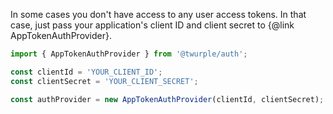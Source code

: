 In some cases you don't have access to any user access tokens.
In that case, just pass your application's client ID and client secret to {@link AppTokenAuthProvider}.

```ts twoslash
import { AppTokenAuthProvider } from '@twurple/auth';

const clientId = 'YOUR_CLIENT_ID';
const clientSecret = 'YOUR_CLIENT_SECRET';

const authProvider = new AppTokenAuthProvider(clientId, clientSecret);
```

